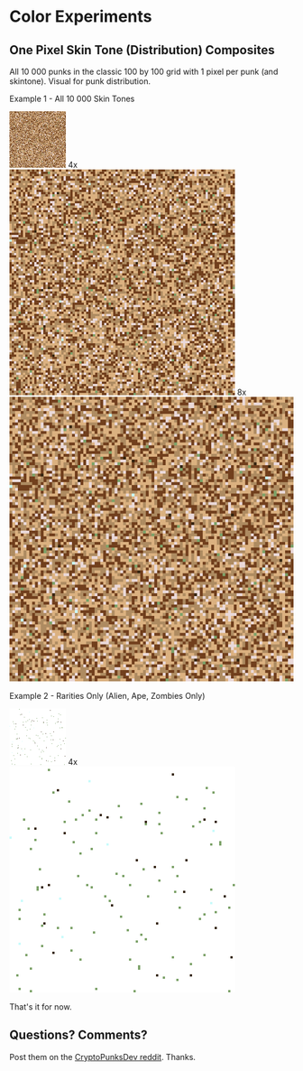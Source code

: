 # Color Experiments


## One Pixel Skin Tone (Distribution) Composites

All 10 000 punks in the classic 100 by 100 grid with 1 pixel per punk (and skintone).
Visual for punk distribution.


Example 1 - All 10 000 Skin Tones


![](i/skintones.png)
4x ![](i/skintones4x.png)
8x ![](i/skintones8x.png)


Example 2 - Rarities Only (Alien, Ape, Zombies Only)


![](i/skintones-rarities.png)
4x ![](i/skintones-rarities4x.png)







That's it for now.

## Questions? Comments?

Post them on the [CryptoPunksDev reddit](https://old.reddit.com/r/CryptoPunksDev). Thanks.


